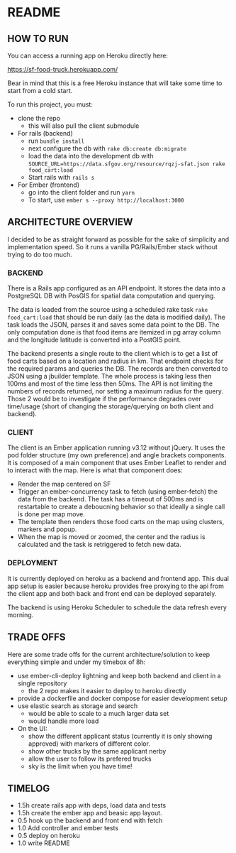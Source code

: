 # README

## HOW TO RUN

You can access a running app on Heroku directly here:

https://sf-food-truck.herokuapp.com/

Bear in mind that this is a free Heroku instance that will take some time to start from a cold start.

To run this project, you must:
- clone the repo
  - this will also pull the client submodule
- For rails (backend)
  - run `bundle install`
  - next configure the db with `rake db:create db:migrate`
  - load the data into the development db with `SOURCE_URL=https://data.sfgov.org/resource/rqzj-sfat.json rake food_cart:load`
  - Start rails with `rails s`
- For Ember (frontend)
  - go into the client folder and run `yarn`
  - To start, use `ember s --proxy http://localhost:3000`

## ARCHITECTURE OVERVIEW

I decided to be as straight forward as possible for the sake of simplicity and implementation speed. So it runs a vanilla PG/Rails/Ember stack without trying to do too much.

### BACKEND

There is a Rails app configured as an API endpoint. It stores the data into a PostgreSQL DB with PosGIS for spatial data computation and querying.

The data is loaded from the source using a scheduled rake task `rake food_cart:load` that should be run daily (as the data is modified daily). The task loads the JSON, parses it and saves some data point to the DB. The only computation done is that food items are itemized in pg array column and the longitude latitude is converted into a PostGIS point.

The backend presents a single route to the client which is to get a list of food carts based on a location and radius in km. That endpoint checks for the required params and queries the DB. The records are then converted to JSON using a jbuilder template. The whole process is taking less then 100ms and most of the time less then 50ms. The API is not limiting the numbers of records returned, nor setting a maximum radius for the query. Those 2 would be to investigate if the performance degrades over time/usage (short of changing the storage/querying on both client and backend).

### CLIENT

The client is an Ember application running v3.12 without jQuery. It uses the pod folder structure (my own preference) and angle brackets components. It is composed of a main component that uses Ember Leaflet to render and to interact with the map. Here is what that component does:
- Render the map centered on SF
- Trigger an ember-concurrency task to fetch (using ember-fetch) the data from the backend. The task has a timeout of 500ms and is restartable to create a deboucning behavior so that ideally a single call is done per map move.
- The template then renders those food carts on the map using clusters, markers and popup.
- When the map is moved or zoomed, the center and the radius is calculated and the task is retriggered to fetch new data.

### DEPLOYMENT

It is currently deployed on heroku as a backend and frontend app. This dual app setup is easier because heroku provides free proxying to the api from the client app and both back and front end can be deployed separately.

The backend is using Heroku Scheduler to schedule the data refresh every morning.

## TRADE OFFS

Here are some trade offs for the current architecture/solution to keep everything simple and under my timebox of 8h:

- use ember-cli-deploy lightning and keep both backend and client in a single repository
  - the 2 repo makes it easier to deploy to heroku directly
- provide a dockerfile and docker compose for easier development setup
- use elastic search as storage and search
  - would be able to scale to a much larger data set
  - would handle more load
- On the UI:
  - show the different applicant status (currently it is only showing approved) with markers of different color.
  - show other trucks by the same applicant nerby
  - allow the user to follow its prefered trucks
  - sky is the limit when you have time!

## TIMELOG

- 1.5h create rails app with deps, load data and tests
- 1.5h create the ember app and beasic app layout.
- 0.5 hook up the backend and front end with fetch
- 1.0 Add controller and ember tests
- 0.5 deploy on heroku
- 1.0 write README
